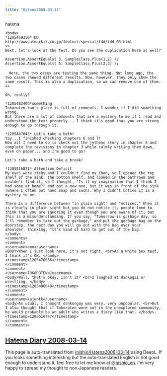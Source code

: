 ```yaml
---
title: "Hatena2008-03-14"
---
```


hatena

```
<body>
*1205469356*TDD
http://www.atmarkit.co.jp/fdotnet/special/tdd/tdd_03.html
>>
Next, let's look at the test. Do you see the duplication here as well?

Assertion.AssertEquals( 3, SampleClass.Plus(1,2) );
Assertion.AssertEquals( 5, SampleClass.Plus(2,3) );

　Here, the two cases are testing the same thing. Not long ago, the two cases showed different results. Now, however, they only show the same result. This is also a duplication, so we can remove one of them.
<<

Oh, really?

*1205482400*something
Tokoroten-kun's place is full of comments. I wonder if I did something wrong.
But there are a lot of comments that are a mystery to me if I read and understood the text properly... I think it's good that you are strong enough to go through it.

*1205487045* Let's take a bath!
Yay...I finished checking chapters 6 and 7!
Now all I need to do is check out the jythonc story in chapter 8 and complete the revisions in chapter 3 while calmly writing them down, even on paper... and I'm good to go!

Let's take a bath and take a break!

*1205516871* Attention Deficit
My eyes were itchy and I couldn't find my ibon, so I opened the top shelf of the sink, the bottom shelf, and looked in the bathroom and couldn't find it, so I thought, "Is it my imagination that I think I had some at home?" and got a new one, but it was in front of the sink (where I often put hand soap and such). Why I didn't notice it is a mystery to me.

There is a difference between "in plain sight" and "noticed." When it is clearly in plain sight but you do not notice it, people tend to think that you are ignoring it even though you are aware of it, but this is a misunderstanding. If you say, "Tomorrow is garbage day, so I'll remember to take out the garbage," and put the garbage bag on the doorstep, the next day you will go out with the bag over your shoulder, thinking, "It's kind of hard to get out of the bag.
</body>
<comments>
<comment>
<username>emo</username>
<BODY>When I just look here, it's not right. <br>As a white box test, I think it's OK. </body>
<timestamp>1205476666</timestamp>
</comment>
<comment>
<username>TOKOROTEN</username>
<body>Well, that's okay, isn't it? <br>I laughed at dankogai or wrestling. </body>
<timestamp>1205486649</timestamp>
</comment>
<comment>
<username>kajuntk</username>
<body>As usual, I thought dankongay was very, very unpopular. <br>But I also thought that if Tokoroten were not in the unexplored community, he would probably be an adult who writes a diary like that. </body>.
<timestamp>1205616747</timestamp>
</comment>
</comments>
```


[Hatena Diary 2008-03-14](https://nishiohirokazu.hatenadiary.org/archive/2008/03/14)
---
This page is auto-translated from [/nishio/Hatena2008-03-14](https://scrapbox.io/nishio/Hatena2008-03-14) using DeepL. If you looks something interesting but the auto-translated English is not good enough to understand it, feel free to let me know at [@nishio_en](https://twitter.com/nishio_en). I'm very happy to spread my thought to non-Japanese readers.
